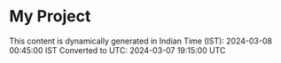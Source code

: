 # My Project

This content is dynamically generated in Indian Time (IST): 2024-03-08 00:45:00 IST
Converted to UTC: 2024-03-07 19:15:00 UTC
